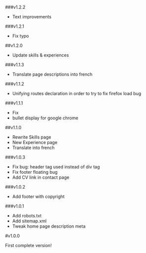 ###v1.2.2

- Text improvements

###v1.2.1

- Fix typo

##v1.2.0

- Update skills & experiences

###v1.1.3

 - Translate page descriptions into french

###v1.1.2

 - Unifying routes declaration in order to try to fix firefox load bug

###v1.1.1

 - Fix <li> bullet display for google chrome

##v1.1.0

 - Rewrite Skills page
 - New Experience page
 - Translate into french

###v1.0.3

 - Fix bug: header tag used instead of div tag
 - Fix footer floating bug
 - Add CV link in contact page

###v1.0.2

 - Add footer with copyright

###v1.0.1

 - Add robots.txt
 - Add sitemap.xml
 - Tweak home page description meta

#v1.0.0

First complete version!
